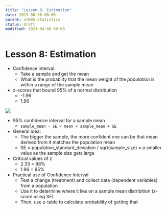 ```yaml
---
title: "Lesson 8: Estimation"
date: 2013-08-30 00:00
parent: st095-statistics
status: draft
modified: 2023-04-08 00:00
---
```


# Lesson 8: Estimation

* Confidence interval:
    * Take a sample and get the mean
    * What is the probabilty that the mean weight of the *population* is within a range of the sample mean
* z-scores that bound 95% of a normal distribution
    * -1.96
    * 1.96

<img src="./images/z-score_bounds.png"></img>

* 95% confidence interval for a sample mean
    * ```sample_mean - SE < mean < sample_mean + SE```
* General idea:
    * The bigger the sample, the more confident one can be that mean derived from it matches the population mean
    * SE = population_standard_deviation / sqrt(sample_size) = a smaller value as the sample size gets large
* Critical values of z
    * 2.33 = 98%
    * 1.96 = 95%
* Practical use of Confidence Interval
    * Test a change (treatment) and collect data (dependent variables) from a population
    * Use it to determine where it lies on a sample mean distribition (z-score using SE)
    * Then, use z-table to calculate probability of getting that
